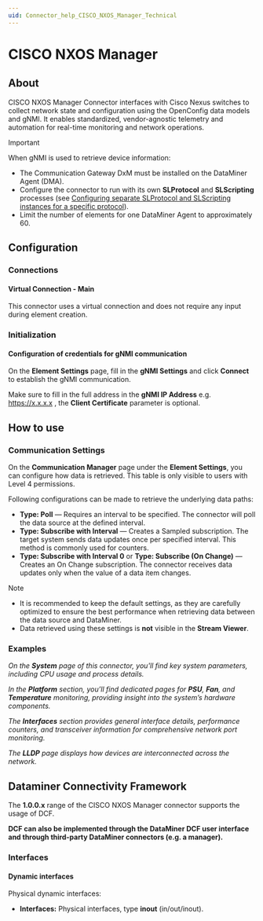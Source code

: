 ```yaml
---
uid: Connector_help_CISCO_NXOS_Manager_Technical
---
```


# CISCO NXOS Manager

## About

CISCO NXOS Manager Connector interfaces with Cisco Nexus switches to collect network state and configuration using the OpenConfig data models and gNMI. It enables standardized, vendor-agnostic telemetry and automation for real-time monitoring and network operations.

> [!IMPORTANT]
> When gNMI is used to retrieve device information:
>
> - The Communication Gateway DxM must be installed on the DataMiner Agent (DMA).
> - Configure the connector to run with its own **SLProtocol** and **SLScripting** processes (see [Configuring separate SLProtocol and SLScripting instances for a specific protocol](https://aka.dataminer.services/configuring-separate-slprotocol-and-slscripting-instances)).
> - Limit the number of elements for one DataMiner Agent to approximately 60.

## Configuration

### Connections

#### Virtual Connection - Main

This connector uses a virtual connection and does not require any input during element creation.

### Initialization

#### Configuration of credentials for gNMI communication

On the **Element Settings** page, fill in the **gNMI Settings** and click **Connect** to establish the gNMI communication.

Make sure to fill in the full address in the **gNMI IP Address** e.g. https://x.x.x.x , the **Client Certificate** parameter is optional.

## How to use

### Communication Settings

On the **Communication Manager** page under the **Element Settings**, you can configure how data is retrieved. This table is only visible to users with Level 4 permissions.

Following configurations can be made to retrieve the underlying data paths:

- **Type: Poll** — Requires an interval to be specified. The connector will poll the data source at the defined interval.
- **Type: Subscribe with Interval** — Creates a Sampled subscription. The target system sends data updates once per specified interval. This method is commonly used for counters.
- **Type: Subscribe with Interval 0** or **Type: Subscribe (On Change)** — Creates an On Change subscription. The connector receives data updates only when the value of a data item changes.

> [!NOTE]
> - It is recommended to keep the default settings, as they are carefully optimized to ensure the best performance when retrieving data between the data source and DataMiner.
> - Data retrieved using these settings is **not** visible in the **Stream Viewer**.


### Examples

*On the **System** page of this connector, you'll find key system parameters, including CPU usage and process details.*

*In the **Platform** section, you’ll find dedicated pages for **PSU**, **Fan**, and **Temperature** monitoring, providing insight into the system’s hardware components.*

*The **Interfaces** section provides general interface details, performance counters, and transceiver information for comprehensive network port monitoring.*

*The **LLDP** page displays how devices are interconnected across the network.*

## Dataminer Connectivity Framework

The **1.0.0.x** range of the CISCO NXOS Manager connector supports the usage of DCF.

**DCF can also be implemented through the DataMiner DCF user interface and through third-party DataMiner connectors (e.g. a manager).**

### Interfaces

#### Dynamic interfaces

Physical dynamic interfaces:

- **Interfaces:** Physical interfaces, type **inout** (in/out/inout).